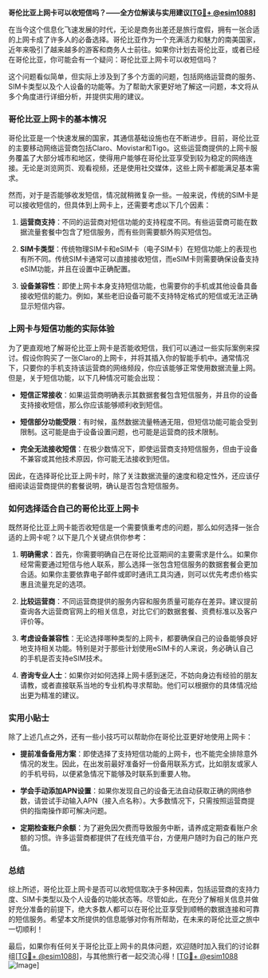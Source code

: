 **哥伦比亚上网卡可以收短信吗？——全方位解读与实用建议[[TG💪+ @esim1088](https://t.me/s/esim1088)]**

在当今这个信息化飞速发展的时代，无论是商务出差还是旅行度假，拥有一张合适的上网卡成了许多人的必备选择。哥伦比亚作为一个充满活力和魅力的南美国家，近年来吸引了越来越多的游客和商务人士前往。如果你计划去哥伦比亚，或者已经在哥伦比亚，你可能会有一个疑问：哥伦比亚上网卡可以收短信吗？

这个问题看似简单，但实际上涉及到了多个方面的问题，包括网络运营商的服务、SIM卡类型以及个人设备的功能等。为了帮助大家更好地了解这一问题，本文将从多个角度进行详细分析，并提供实用的建议。

### 哥伦比亚上网卡的基本情况

哥伦比亚是一个快速发展的国家，其通信基础设施也在不断进步。目前，哥伦比亚的主要移动网络运营商包括Claro、Movistar和Tigo。这些运营商提供的上网卡服务覆盖了大部分城市和地区，使得用户能够在哥伦比亚享受到较为稳定的网络连接。无论是浏览网页、观看视频，还是使用社交媒体，这些上网卡都能满足基本需求。

然而，对于是否能够收发短信，情况就稍微复杂一些。一般来说，传统的SIM卡是可以接收短信的，但具体到上网卡上，还需要考虑以下几个因素：

1. **运营商支持**：不同的运营商对短信功能的支持程度不同。有些运营商可能在数据流量套餐中包含了短信服务，而有些则需要额外购买短信包。
   
2. **SIM卡类型**：传统物理SIM卡和eSIM卡（电子SIM卡）在短信功能上的表现也有所不同。传统SIM卡通常可以直接接收短信，而eSIM卡则需要确保设备支持eSIM功能，并且在设置中正确配置。

3. **设备兼容性**：即使上网卡本身支持短信功能，也需要你的手机或其他设备具备接收短信的能力。例如，某些老旧设备可能不支持特定格式的短信或无法正确显示短信内容。

### 上网卡与短信功能的实际体验

为了更直观地了解哥伦比亚上网卡是否能收短信，我们可以通过一些实际案例来探讨。假设你购买了一张Claro的上网卡，并将其插入你的智能手机中。通常情况下，只要你的手机支持该运营商的网络频段，你应该能够正常使用数据流量上网。但是，关于短信功能，以下几种情况可能会出现：

- **短信正常接收**：如果运营商明确表示其数据套餐包含短信服务，并且你的设备支持接收短信，那么你应该能够顺利收到短信。
  
- **短信部分功能受限**：有时候，虽然数据流量畅通无阻，但短信功能可能会受到限制。这可能是由于设备设置问题，也可能是运营商的技术限制。

- **完全无法接收短信**：在极少数情况下，即使运营商支持短信服务，但由于设备不兼容或其他技术原因，你可能无法接收到短信。

因此，在选择哥伦比亚上网卡时，除了关注数据流量的速度和稳定性外，还应该仔细阅读运营商提供的套餐说明，确认是否包含短信服务。

### 如何选择适合自己的哥伦比亚上网卡

既然哥伦比亚上网卡能否收短信是一个需要慎重考虑的问题，那么如何选择一张合适的上网卡呢？以下是几个关键点供你参考：

1. **明确需求**：首先，你需要明确自己在哥伦比亚期间的主要需求是什么。如果你经常需要通过短信与他人联系，那么选择一张包含短信服务的数据套餐会更加合适。如果你主要依靠电子邮件或即时通讯工具沟通，则可以优先考虑价格实惠且流量充足的选项。

2. **比较运营商**：不同运营商提供的服务内容和服务质量可能存在差异。建议提前查询各大运营商官网上的相关信息，对比它们的数据套餐、资费标准以及客户评价等。

3. **考虑设备兼容性**：无论选择哪种类型的上网卡，都要确保自己的设备能够良好地支持相关功能。特别是对于那些计划使用eSIM卡的人来说，务必确认自己的手机是否支持eSIM技术。

4. **咨询专业人士**：如果你对如何选择上网卡感到迷茫，不妨向身边有经验的朋友请教，或者直接联系当地的专业机构寻求帮助。他们可以根据你的具体情况给出更为精准的建议。

### 实用小贴士

除了上述几点之外，还有一些小技巧可以帮助你在哥伦比亚更好地使用上网卡：

- **提前准备备用方案**：即使选择了支持短信功能的上网卡，也不能完全排除意外情况的发生。因此，在出发前最好准备好一份备用联系方式，比如朋友或家人的手机号码，以便紧急情况下能够及时联系到重要人物。

- **学会手动添加APN设置**：如果你发现自己的设备无法自动获取正确的网络参数，请尝试手动输入APN（接入点名称）。大多数情况下，只需按照运营商提供的指南操作即可解决问题。

- **定期检查账户余额**：为了避免因欠费而导致服务中断，请养成定期查看账户余额的习惯。许多运营商都提供了在线充值平台，方便用户随时为自己的账户充值。

### 总结

综上所述，哥伦比亚上网卡是否可以收短信取决于多种因素，包括运营商的支持力度、SIM卡类型以及个人设备的功能状态等。尽管如此，在充分了解相关信息并做好充分准备的前提下，绝大多数人都可以在哥伦比亚享受到顺畅的数据连接和可靠的短信服务。希望本文所提供的信息能够对你有所帮助，在未来的哥伦比亚之旅中一切顺利！

最后，如果你有任何关于哥伦比亚上网卡的具体问题，欢迎随时加入我们的讨论群组[[TG💪+ @esim1088](https://t.me/s/esim1088)]，与其他旅行者一起交流心得！[[TG💪+ @esim1088](https://t.me/s/esim1088) ![Image](https://i.postimg.cc/4NQfJmqS/Snipaste-2025-05-13-00-14-12.png)]